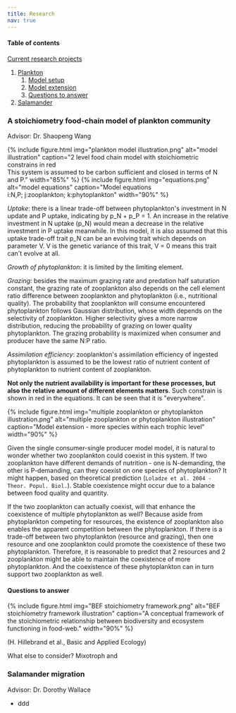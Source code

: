 ```yaml
---
title: Research
nav: true
---
```


#### Table of contents
[Current research projects](#introduction)
1. [Plankton](#paragraph1)
    1. [Model setup](#subparagraph1)
    2. [Model extension](#subparagraph2)
    3. [Questions to answer](#subparagraph3)
2. [Salamander](#paragraph2)


### A stoichiometry food-chain model of plankton community <a name="paragraph1"></a>
Advisor: Dr. Shaopeng Wang

<a name="subparagraph1"></a>
{% include figure.html img="plankton model illustration.png" alt="model illustration" caption="2 level food chain model with stoichiometric constrains in red<br/>This system is assumed to be carbon sufficient and closed in terms of N and P." width="85%" %}
{% include figure.html img="equations.png" alt="model equations" caption="Model equations<br/>i:N,P; j:zooplankton; k:phytoplankton" width="90%" %}

*Uptake*: there is a linear trade-off between phytoplankton's investment in N update and P uptake, indicating by p_N + p_P = 1. An increase in the relative investment in N uptake (p_N) would mean a decrease in the relative investment in P uptake meanwhile. In this model, it is also assumed that this uptake trade-off trait p_N can be an evolving trait which depends on parameter V. V is the genetic variance of this trait, V = 0 means this trait can't evolve at all. 

*Growth of phytoplankton*: it is limited by the limiting element. 

*Grazing*: besides the maximum grazing rate and predation half saturation constant, the grazing rate of zooplankton also depends on the cell element ratio difference between zooplankton and phytoplankton (i.e., nutritional quality). The probability that zooplankton will consume encountered phytoplankton follows Gaussian distribution, whose width depends on the selectivity of zooplankton. Higher selectivity gives a more narrow distribution, reducing the probability of grazing on lower quality phytoplankton. The grazing probability is maximized when consumer and producer have the same N:P ratio.

*Assimilation efficiency*: zooplankton's assimilation efficiency of ingested phytoplankton is assumed to be the lowest ratio of nutrient content of phytoplankton to nutrient content of zooplankton.

**Not only the nutrient availability is important for these processes, but also the relative amount of different elements matters**. Such constrain is shown in red in the equations. It can be seen that it is "everywhere".

<a name="subparagraph2"></a>
{% include figure.html img="multiple zooplankton or phytoplankton illustration.png" alt="multiple zooplankton or phytoplankton illustration" caption="Model extension - more species within each trophic level" width="90%" %}

Given the single consumer-single producer model model, it is natural to wonder whether two zooplankton could coexist in this system. If two zooplankton have different demands of nutrition - one is N-demanding, the other is P-demanding, can they coexist on one species of phytoplankton? It might happen, based on theoretical prediction (`Loladze et al. 2004 - Theor. Popul. Biol.`).  Stable coexistence might occur due to a balance between food quality and quantity.

If the two zooplankton can actually coexist, will that enhance the coexistence of multiple phytoplankton as well? Because aside from phytoplankton competing for resources, the existence of zooplankton also enables the apparent competition between the phytoplankton. If there is a trade-off between two phytoplankton (resource and grazing), then one resource and one zooplankton could promote the coexistence of these two phytoplankton. Therefore, it is reasonable to predict that 2 resources and 2 zooplankton might be able to maintain the coexistence of more phytoplankton. And the coexistence of these phytoplankton can in turn support two zooplankton as well.

#### Questions to answer<a name="subparagraph3"></a>
{% include figure.html img="BEF stoichiometry framework.png" alt="BEF stoichiometry framework illustration" caption="A conceptual framework of the stoichiometric relationship between biodiversity and ecosystem functioning in food-web." width="90%" %}

(H. Hillebrand et al., Basic and Applied Ecology)


What else to consider? Mixotroph  and


### Salamander migration <br/> <a name="paragraph2"></a>
Advisor: Dr. Dorothy Wallace

- ddd



